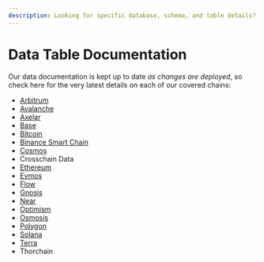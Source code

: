 ```yaml
---
description: Looking for specific database, schema, and table details? Look no further.
---
```


# Data Table Documentation

Our data documentation is kept up to date _as changes are deployed_, so check here for the very latest details on each of our covered chains:

* [Arbitrum](https://flipsidecrypto.github.io/arbitrum-models/#!/overview)
* [Avalanche](https://flipsidecrypto.github.io/avalanche-models/#!/overview)
* [Axelar](https://flipsidecrypto.github.io/axelar-models/#!/overview)  
* [Base](https://flipsidecrypto.github.io/base-models/#!/overview)
* [Bitcoin](https://flipsidecrypto.github.io/bitcoin-models/)
* [Binance Smart Chain](https://flipsidecrypto.github.io/bsc-models/#!/overview)
* [Cosmos](https://flipsidecrypto.github.io/cosmos-models/#!/overview)&#x20;
* Crosschain Data
* [Ethereum](https://flipsidecrypto.github.io/ethereum-models/#!/overview)
* [Evmos](https://flipsidecrypto.github.io/evmos-models/#!/overview)
* [Flow](https://flipsidecrypto.github.io/flow-models/#!/overview)&#x20;
* [Gnosis](https://flipsidecrypto.github.io/gnosis-models/#!/overview)
* [Near](https://flipsidecrypto.github.io/near-models/#!/overview)  
* [Optimism](https://flipsidecrypto.github.io/optimism-models/#!/overview)
* [Osmosis](https://flipsidecrypto.github.io/osmosis-models/#!/overview)&#x20;
* [Polygon](https://flipsidecrypto.github.io/polygon-models/#!/overview)
* [Solana](https://flipsidecrypto.github.io/solana-models/#!/overview) &#x20;
* [Terra](https://metricsdao.github.io/terra\_dbt/#!/overview)&#x20;
* Thorchain

